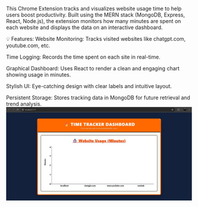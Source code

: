 This Chrome Extension tracks and visualizes website usage time to help users boost productivity. Built using the MERN stack (MongoDB, Express, React, Node.js), the extension monitors how many minutes are spent on each website and displays the data on an interactive dashboard.

💡 Features:
Website Monitoring: Tracks visited websites like chatgpt.com, youtube.com, etc.

Time Logging: Records the time spent on each site in real-time.

Graphical Dashboard: Uses React to render a clean and engaging chart showing usage in minutes.

Stylish UI: Eye-catching design with clear labels and intuitive layout.

Persistent Storage: Stores tracking data in MongoDB for future retrieval and trend analysis.
![Alt Text](https://github.com/KhushiAgarwal-01/CHROME-EXTENSION-FOR-PRODUCTIVITY-MANAGEMENT-4/blob/main/image%20of%20extension.jpeg)
